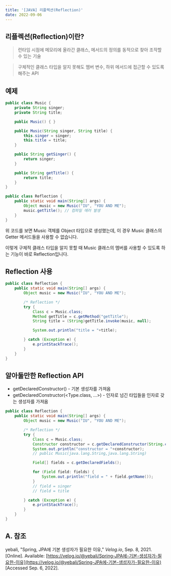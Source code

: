 ```yaml
---
title: '[JAVA] 리플렉션(Reflection)'
date: 2022-09-06
---
```


## 리플렉션(Reflection)이란?
> 런타임 시점에 메모리에 올라간 클래스, 메서드의 정의를 동적으로 찾아 조작할 수 있는 기술

> 구체적인 클래스 타입을 알지 못해도 멤버 변수, 하위 메서드에 접근할 수 있도록 해주는 API

## 예제

```java
public class Music {
    private String singer;
    private String title;

    public Music() { }

    public Music(String singer, String title) {
        this.singer = singer;
        this.title = title;
    }

    public String getSinger() {
        return singer;
    }

    public String getTitle() {
        return title;
    }
}
```
```java
public class Reflection {
    public static void main(String[] args) {
        Object music = new Music("IU", "YOU AND ME");
        music.getTitle(); // 컴파일 에러 발생
    }
}
```

위 코드를 보면 Music 객체를 Object 타입으로 생성했는데, 이 경우 Music 클래스의 Getter 메서드들을 사용할 수 없습니다.

이렇게 구체적 클래스 타입을 알지 못할 때 Music 클래스의 멤버를 사용할 수 있도록 하는 기능이 바로 Reflection입니다.

## Reflection 사용
```java
public class Reflection {
    public static void main(String[] args) {
        Object music = new Music("IU", "YOU AND ME");

        /* Reflection */
        try {
            Class c = Music.class;
            Method getTitle = c.getMethod("getTitle");
            String title = (String)getTitle.invoke(music, null);

            System.out.println("title = "+title);

        } catch (Exception e) {
            e.printStackTrace();
        }
    }
}
```

## 알아둘만한 Reflection API
- getDeclaredConstructor() - 기본 생성자를 가져옴
- getDeclaredConstructor(&lt;Type.class, ...&gt;) - 인자로 넘긴 타입들을 인자로 갖는 생성자를 가져옴

```java
public class Reflection {
    public static void main(String[] args) {
        Object music = new Music("IU", "YOU AND ME");

        /* Reflection */
        try {
            Class c = Music.class;
            Constructor constructor = c.getDeclaredConstructor(String.class, String.class);
            System.out.println("constructor = "+constructor);
            // public Music(java.lang.String,java.lang.String)

            Field[] fields = c.getDeclaredFields();

            for (Field field: fields) {
                System.out.println("field = " + field.getName());
            }
            // field = singer
            // field = title

        } catch (Exception e) {
            e.printStackTrace();
        }
    }
}
```

## A. 참조
yebali, "Spring, JPA에 기본 생성자가 필요한 이유," *Velog.io*, Sep. 8, 2021. [Online]. Available: [https://velog.io/@yebali/Spring-JPA에-기본-생성자가-필요한-이유](https://velog.io/@yebali/Spring-JPA에-기본-생성자가-필요한-이유) [Accessed Sep. 6, 2022].
